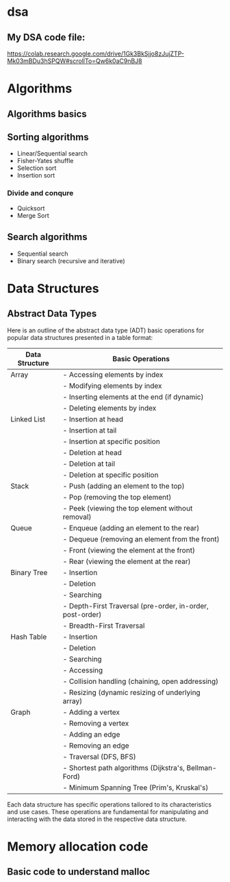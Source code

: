 # dsa
## My DSA code file:
 https://colab.research.google.com/drive/1Gk3BkSjjo8zJujZTP-Mk03mBDu3hSPQW#scrollTo=Qw6k0aC9nBJ8


 # Algorithms
 ## Algorithms basics
 ## Sorting algorithms
*   Linear/Sequential search
*   Fisher-Yates shuffle
*   Selection sort
*   Insertion sort

### Divide and conqure
*   Quicksort
*   Merge Sort

## Search algorithms
*   Sequential search
*   Binary search (recursive and iterative)

# Data Structures

## Abstract Data Types

Here is an outline of the abstract data type (ADT) basic operations for popular data structures presented in a table format:

| Data Structure  | Basic Operations                                      |
|-----------------|-------------------------------------------------------|
| Array           | - Accessing elements by index                         |
|                 | - Modifying elements by index                         |
|                 | - Inserting elements at the end (if dynamic)          |
|                 | - Deleting elements by index                          |
| Linked List     | - Insertion at head                                   |
|                 | - Insertion at tail                                   |
|                 | - Insertion at specific position                      |
|                 | - Deletion at head                                    |
|                 | - Deletion at tail                                    |
|                 | - Deletion at specific position                       |
| Stack           | - Push (adding an element to the top)                 |
|                 | - Pop (removing the top element)                      |
|                 | - Peek (viewing the top element without removal)      |
| Queue           | - Enqueue (adding an element to the rear)             |
|                 | - Dequeue (removing an element from the front)         |
|                 | - Front (viewing the element at the front)            |
|                 | - Rear (viewing the element at the rear)              |
| Binary Tree     | - Insertion                                           |
|                 | - Deletion                                            |
|                 | - Searching                                           |
|                 | - Depth-First Traversal (pre-order, in-order, post-order) |
|                 | - Breadth-First Traversal                             |
| Hash Table      | - Insertion                                           |
|                 | - Deletion                                            |
|                 | - Searching                                           |
|                 | - Accessing                                           |
|                 | - Collision handling (chaining, open addressing)      |
|                 | - Resizing (dynamic resizing of underlying array)     |
| Graph           | - Adding a vertex                                     |
|                 | - Removing a vertex                                   |
|                 | - Adding an edge                                      |
|                 | - Removing an edge                                    |
|                 | - Traversal (DFS, BFS)                                |
|                 | - Shortest path algorithms (Dijkstra's, Bellman-Ford) |
|                 | - Minimum Spanning Tree (Prim's, Kruskal's)           |

Each data structure has specific operations tailored to its characteristics and use cases. These operations are fundamental for manipulating and interacting with the data stored in the respective data structure.

# Memory allocation code
## Basic code to understand malloc